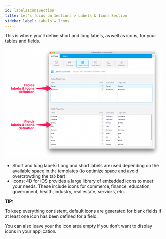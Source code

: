 ```yaml
---
id: labelsIconsSection
title: Let's focus on Sections > Labels & Icons Section
sidebar_label: Labels & Icons
---
```


This is where you'll define short and long labels, as well as icons, for your tables and fields.

![alt-text](assets/4DforiOSOverview/Labels-icons-section-4D-for-iOS.png)


* Short and long labels: Long and short labels are used depending on the available space in the templates (to optimize space and avoid overcrowding the tab bar).
* Icons: 4D for iOS provides a large library of embedded icons to meet your needs. These include icons for commerce, finance, education, government, health, industry, real estate, services, etc.

<div class = "tips">
<b>TIP:</b>

To keep everything consistent, default icons are generated for blank fields if at least one icon has been defined for a field. 

You can also leave your the icon area empty if you don’t want to display icons in your application.
</div>
